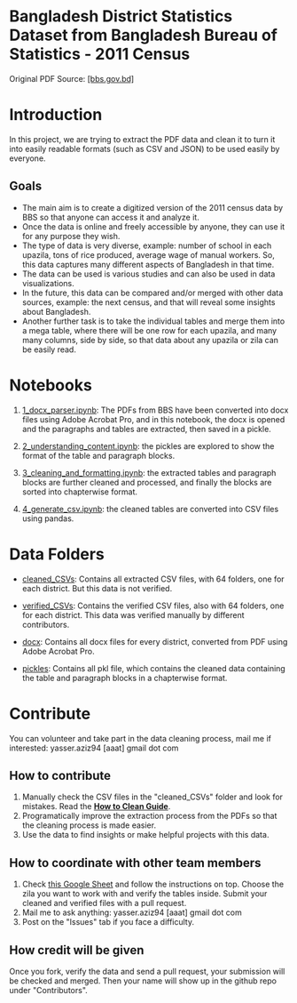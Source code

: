 # Bangladesh District Statistics Dataset from Bangladesh Bureau of Statistics - 2011 Census

Original PDF Source: [[bbs.gov.bd]](http://www.bbs.gov.bd/site/page/2888a55d-d686-4736-bad0-54b70462afda/District-Statistics)

# Introduction

In this project, we are trying to extract the PDF data and clean it to turn it into easily readable formats (such as CSV and JSON) to be used easily by everyone.

## Goals

- The main aim is to create a digitized version of the 2011 census data by BBS so that anyone can access it and analyze it. 
- Once the data is online and freely accessible by anyone, they can use it for any purpose they wish. 
- The type of data is very diverse, example: number of school in each upazila, tons of rice produced, average wage of manual workers. So, this data captures many different aspects of Bangladesh in that time. 
- The data can be used is various studies and can also be used in data visualizations. 
- In the future, this data can be compared and/or merged with other data sources, example: the next census, and that will reveal some insights about Bangladesh. 
- Another further task is to take the individual tables and merge them into a mega table, where there will be one row for each upazila, and many many columns, side by side, so that data about any upazila or zila can be easily read.

# Notebooks

1. [1_docx_parser.ipynb](https://github.com/yasserius/bd_district_statistics_dataset/blob/main/1_docx_parser.ipynb): The PDFs from BBS have been converted into docx files using Adobe Acrobat Pro, and in this notebook, the docx is opened and the paragraphs and tables are extracted, then saved in a pickle.

2. [2_understanding_content.ipynb](https://github.com/yasserius/bd_district_statistics_dataset/blob/main/2_understanding_content.ipynb): the pickles are explored to show the format of the table and paragraph blocks.

3. [3_cleaning_and_formatting.ipynb](https://github.com/yasserius/bd_district_statistics_dataset/blob/main/3_cleaning_and_formatting.ipynb): the extracted tables and paragraph blocks are further cleaned and processed, and finally the blocks are sorted into chapterwise format.

4. [4_generate_csv.ipynb](https://github.com/yasserius/bd_district_statistics_dataset/blob/main/4_generate_csv.ipynb): the cleaned tables are converted into CSV files using pandas.

# Data Folders

- [cleaned_CSVs](https://github.com/yasserius/bd_district_statistics_dataset/tree/main/cleaned_CSVs): Contains all extracted CSV files, with 64 folders, one for each district. But this data is not verified.

- [verified_CSVs](https://github.com/yasserius/bd_district_statistics_dataset/tree/main/verified_CSVs): Contains the verified CSV files, also with 64 folders, one for each district. This data was verified manually by different contributors.

- [docx](https://github.com/yasserius/bd_district_statistics_dataset/tree/main/docx): Contains all docx files for every district, converted from PDF using Adobe Acrobat Pro.

- [pickles](https://github.com/yasserius/bd_district_statistics_dataset/tree/main/pickles): Contains all pkl file, which contains the cleaned data containing the table and paragraph blocks in a chapterwise format.

# Contribute



You can volunteer and take part in the data cleaning process, mail me if interested: yasser.aziz94 [aaat] gmail dot com

## How to contribute

1. Manually check the CSV files in the "cleaned_CSVs" folder and look for mistakes. Read the [**How to Clean Guide**](https://github.com/yasserius/bd_district_statistics_dataset/blob/main/CONTRIBUTING.md).
2. Programatically improve the extraction process from the PDFs so that the cleaning process is made easier.
3. Use the data to find insights or make helpful projects with this data.

## How to coordinate with other team members

1. Check [this Google Sheet](https://docs.google.com/spreadsheets/d/1sgcQSvns_XJ0uNDnYtMWr0_tURglhERWE-gd2BellDY/edit#gid=0) and follow the instructions on top. Choose the zila you want to work with and verify the tables inside. Submit your cleaned and verified files with a pull request.
2. Mail me to ask anything: yasser.aziz94 [aaat] gmail dot com
3. Post on the "Issues" tab if you face a difficulty.

## How credit will be given

Once you fork, verify the data and send a pull request, your submission will be checked and merged. Then your name will show up in the github repo under "Contributors".
